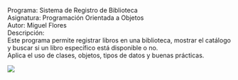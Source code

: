 Programa: Sistema de Registro de Biblioteca  
Asignatura: Programación Orientada a Objetos  
Autor: Miguel Flores  
Descripción:  
Este programa permite registrar libros en una biblioteca, mostrar el catálogo  
y buscar si un libro específico está disponible o no.  
Aplica el uso de clases, objetos, tipos de datos y buenas prácticas.


![](C:\Users\USUARIO\PycharmProjects\POO_SEGUNDO_SEMESTRE_MF\05_SEMANA_TIPOS_DE_DATOS_IDENTIFICADORES\IMAGEN_CAPTURA_CODIGO\SEMANA_5.jpg)